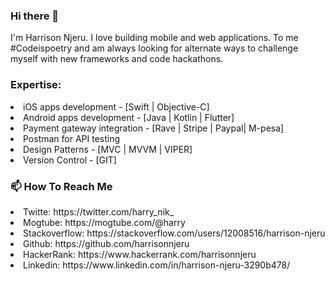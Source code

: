 ### Hi there 👋

I'm Harrison Njeru. I love building mobile and web applications. To me #Codeispoetry and am always looking for alternate ways to challenge myself with new frameworks and code hackathons. 

### Expertise:
<li> iOS apps development - [Swift | Objective-C] </li>
<li> Android apps development - [Java | Kotlin | Flutter] </li>
<li> Payment gateway integration - [Rave | Stripe | Paypal| M-pesa] </li>
<li> Postman for API testing </li>
<li> Design Patterns - [MVC | MVVM | VIPER] </li>
<li> Version Control - [GIT] </li>

### 📫 How To Reach Me

<li> Twitte: https://twitter.com/harry_nik_ </li>
<li> Mogtube: https://mogtube.com/@harry </li>
<li> Stackoverflow: https://stackoverflow.com/users/12008516/harrison-njeru </li>
<li> Github: https://github.com/harrisonnjeru </li>
<li> HackerRank: https://www.hackerrank.com/harrisonnjeru </li>
<li> Linkedin: https://www.linkedin.com/in/harrison-njeru-3290b478/ </li>

<!-- - 🔭 I’m currently working on ...
- 🌱 I’m currently learning ...
- 👯 I’m looking to collaborate on ...
- 🤔 I’m looking for help with ...
- 💬 Ask me about ...
- 📫 How to reach me: ...
- 😄 Pronouns: ...
- ⚡ Fun fact: ...
-->

